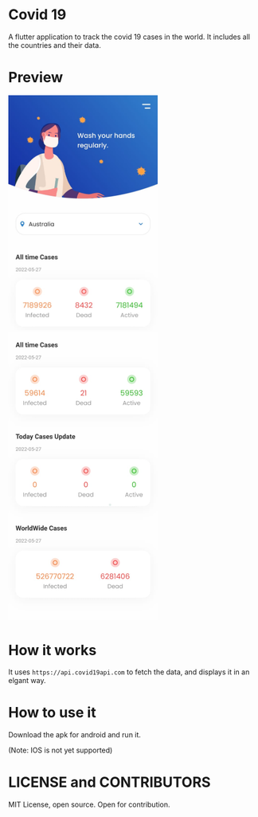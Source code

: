 # Covid 19

A flutter application to track the covid 19 cases in the world.
It includes all the countries and their data.

# Preview
<img src="assets/images/prev1.jpg" width="300">
<img src="assets/images/prev2.jpg" width="300">


# How it works
It uses ```https://api.covid19api.com``` to fetch the data, and displays it in an elgant way.

# How to use it
Download the apk for android and run it.

(Note: IOS is not yet supported)


# LICENSE and CONTRIBUTORS
MIT License, open source. Open for contribution. 

